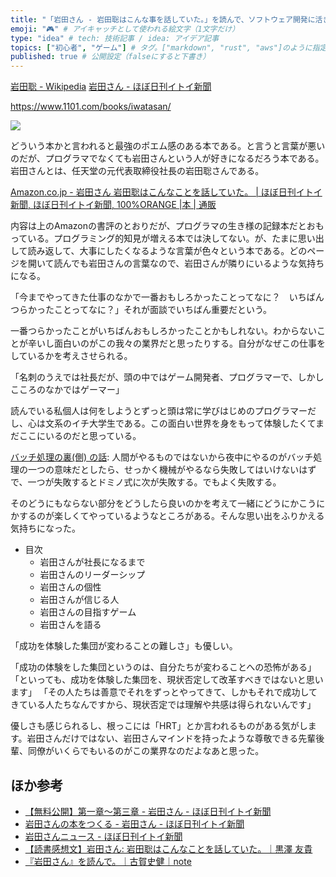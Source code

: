 ```yaml
---
title: "「岩田さん - 岩田聡はこんな事を話していた。」を読んで、ソフトウェア開発に活きると思った考え方" # 記事のタイトル
emoji: "🎮" # アイキャッチとして使われる絵文字（1文字だけ）
type: "idea" # tech: 技術記事 / idea: アイデア記事
topics: ["初心者", "ゲーム"] # タグ。["markdown", "rust", "aws"]のように指定する
published: true # 公開設定（falseにすると下書き）
---
```


[岩田聡 - Wikipedia](https://ja.wikipedia.org/wiki/%E5%B2%A9%E7%94%B0%E8%81%A1)
[岩田さん - ほぼ日刊イトイ新聞](https://www.1101.com/books/iwatasan/)

https://www.1101.com/books/iwatasan/

![](https://m.media-amazon.com/images/I/419ri9V3zBL._SY346_.jpg)

どういう本かと言われると最強のポエム感のある本である。と言うと言葉が悪いのだが、プログラマでなくても岩田さんという人が好きになるだろう本である。岩田さんとは、任天堂の元代表取締役社長の岩田聡さんである。

[Amazon.co.jp - 岩田さん 岩田聡はこんなことを話していた。 | ほぼ日刊イトイ新聞, ほぼ日刊イトイ新聞, 100%ORANGE |本 | 通販](https://www.amazon.co.jp/gp/product/4865014225/)

内容は上のAmazonの書評のとおりだが、プログラマの生き様の記録本だとおもっている。プログラミング的知見が増える本では決してない。が、たまに思い出して読み返して、大事にしたくなるような言葉が色々という本である。どのページを開いて読んでも岩田さんの言葉なので、岩田さんが隣りにいるような気持ちになる。

「今までやってきた仕事のなかで一番おもしろかったことってなに？　いちばんつらかったことってなに？」それが面談でいちばん重要だという。

一番つらかったことがいちばんおもしろかったことかもしれない。わからないことが辛いし面白いのがこの我々の業界だと思ったりする。自分がなぜこの仕事をしているかを考えさせられる。

「名刺のうえでは社長だが、頭の中ではゲーム開発者、プログラマーで、しかしこころのなかではゲーマー」

読んでいる私個人は何をしようとずっと頭は常に学びはじめのプログラマーだし、心は文系のイチ大学生である。この面白い世界を身をもって体験したくてまだここにいるのだと思っている。

[バッチ処理の裏(側) の話](https://qiita.com/e99h2121/items/d9a83a6e47a53dcfbfbd): 人間がやるものではないから夜中にやるのがバッチ処理の一つの意味だとしたら、せっかく機械がやるなら失敗してはいけないはずで、一つが失敗するとドミノ式に次が失敗する。でもよく失敗する。

そのどうにもならない部分をどうしたら良いのかを考えて一緒にどうにかこうにかするのが楽しくてやっているようなところがある。そんな思い出をふりかえる気持ちになった。

- 目次
	- 岩田さんが社長になるまで
	- 岩田さんのリーダーシップ
	- 岩田さんの個性
	- 岩田さんが信じる人
	- 岩田さんの目指すゲーム
	- 岩田さんを語る

「成功を体験した集団が変わることの難しさ」も優しい。

「成功の体験をした集団というのは、自分たちが変わることへの恐怖がある」
「といっても、成功を体験した集団を、現状否定して改革すべきではないと思います」
「その人たちは善意でそれをずっとやってきて、しかもそれで成功してきている人たちなんですから、現状否定では理解や共感は得られないんです」

優しさも感じられるし、根っこには「HRT」とか言われるものがある気がします。岩田さんだけではない、岩田さんマインドを持ったような尊敬できる先輩後輩、同僚がいくらでもいるのがこの業界なのだよなあと思った。


## ほか参考

- [【無料公開】第一章〜第三章 - 岩田さん - ほぼ日刊イトイ新聞](https://www.1101.com/books/iwatasan/free/free.html#_more)
- [岩田さんの本をつくる - 岩田さん - ほぼ日刊イトイ新聞](https://www.1101.com/books/iwatasan/editor/index.html)
- [岩田さんニュース - ほぼ日刊イトイ新聞](https://www.1101.com/pl/iwatasan_news/?dt=20191022090000)
- [【読書感想文】岩田さん: 岩田聡はこんなことを話していた。｜黒澤 友貴](https://comemo.nikkei.com/n/n70c16d9a0188)
- [『岩田さん』を読んで。｜古賀史健｜note](https://note.com/fumiken/n/n897b92ca3cdb)

